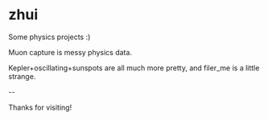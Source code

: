 # zhui

Some physics projects :)

Muon capture is messy physics data.

Kepler+oscillating+sunspots are all much more pretty, and filer_me is a little strange.

--

Thanks for visiting!
